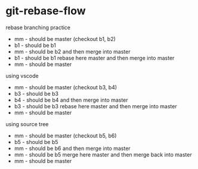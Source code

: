 # git-rebase-flow

rebase branching practice

* mm - should be master (checkout b1, b2)
* b1 - should be b1
* mm - should be b2 and then merge into master
* b1 - should be b1 rebase here master and then merge into master
* mm - should be master

using vscode

* mm - should be master (checkout b3, b4)
* b3 - should be b3
* b4 - should be b4 and then merge into master
* b3 - should be b3 rebase here master and then merge into master
* mm - should be master

using source tree

* mm - should be master (checkout b5, b6)
* b5 - should be b5
* mm - should be b6 and then merge into master
* mm - should be b5 merge here master and then merge back into master
* mm - should be master